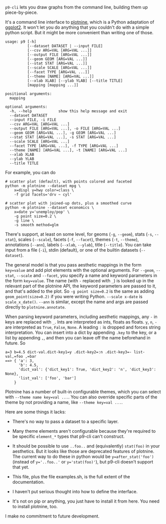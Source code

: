 `p9-cli` lets you draw graphs from the command line, building them up piece-by-piece.

It's a command line interface to [plotnine](https://plotnine.readthedocs.io/en/stable/), which is a Python adaptation of [ggplot2](https://ggplot2.tidyverse.org/). It won't let you do anything that you couldn't do with a simple python script. But it might be more convenient than writing one of those.

```
usage: p9 [-h]
          [--dataset DATASET | --input FILE]
          [--csv ARG=VAL [ARG=VAL ...]]
          [--output FILE [ARG=VAL ...]]
          [--geom GEOM [ARG=VAL ...]]
          [--stat STAT [ARG=VAL ...]]
          [--scale SCALE [ARG=VAL ...]]
          [--facet TYPE [ARG=VAL ...]]
          [--theme [NAME] [ARG=VAL ...]]
          [--xlab XLAB] [--ylab YLAB] [--title TITLE]
          [mapping [mapping ...]]

positional arguments:
  mapping

optional arguments:
  -h, --help            show this help message and exit
  --dataset DATASET
  --input FILE, -i FILE
  --csv ARG=VAL [ARG=VAL ...]
  --output FILE [ARG=VAL ...], -o FILE [ARG=VAL ...]
  --geom GEOM [ARG=VAL ...], -g GEOM [ARG=VAL ...]
  --stat STAT [ARG=VAL ...], -s STAT [ARG=VAL ...]
  --scale SCALE [ARG=VAL ...]
  --facet TYPE [ARG=VAL ...], -f TYPE [ARG=VAL ...]
  --theme [NAME] [ARG=VAL ...], -t [NAME] [ARG=VAL ...]
  --xlab XLAB
  --ylab YLAB
  --title TITLE
```

For example, you can do

```
# scatter plot (default), with points colored and faceted
python -m plotnine --dataset mpg \
    x=displ y=hwy color=class \
    -f grid facets='drv ~ cyl'

# scatter plot with joined-up dots, plus a smoothed curve
python -m plotnine --dataset economics \
    x=date y='unemploy/pop' \
    -g point size=0.2 \
    -g line \
    -s smooth method=glm
```

There's support, at least on some level, for geoms (`-g`, `--geom`), stats (`-s`, `--stat`), scales (`--scale`), facets (`-f`, `--facet`), themes (`-t`, `--theme`), annotations (`--ann`), labels (`--xlab`, `--ylab`), title (`--title`). You can take input from a file (`-i`), stdin (default), or one of the builtin datasets (`--dataset`).

The general model is that you pass aesthetic mappings in the form `key=value` and add plot elements with the optional arguments. For `--geom`, `--stat`, `--scale` and `--facet`, you specify a name and keyword parameters in the form `key=value`. The name (with `-` replaced with `_`) is looked up in the relevant part of the plotnine API, the keyword parameters are passed to it, and that's added to the plot. So `-g point size=0.2` is the same as adding `geom_point(size=0.2)` if you were writing Python. `--scale x-date` is `scale_x_date()`. `--ann` is similar, except the name and args are passed directly to `plotnine.annotate`.

When parsing keyword parameters, including aesthetic mappings, any `-` in keys are replaced with `_`. Ints are interpreted as ints, floats as floats. `y`, `n`, `-` are interpreted as `True`, `False`, `None`. A leading `:` is dropped and forces string interpretation. You can insert into a dict by appending `.key` to the key, or a list by appending `,`, and then you can leave off the name beforehand in future. So

```
a=3 b=4.5 dict-val.dict-key1=y .dict-key2=:n .dict-key3=- list-val,=foo ,=bar
==> { 'a': 3,
      'b': 4.5,
      'dict_val': {'dict_key1': True, 'dict_key2': 'n', 'dict_key3': None},
      'list_val': ['foo', 'bar']
    }
```

Plotnine has a number of built-in configurable themes, which you can select with `--theme name key=val ...`. You can also override specific parts of the theme by not providing a name, like `--theme key=val ...`.

Here are some things it lacks:

* There's no way to pass a dataset to a specific layer.

* Many theme elements aren't configurable because they're required to be specific `element_*` types that p9-cli can't construct.

* It should be possible to use `..foo..` and (equivalently) `stat(foo)` in your aesthetics. But it looks like those are deprecated features of plotnine. The current way to do these in python would be `y=after_stat('foo')` (instead of `y='..foo..'` or `y='stat(foo)'`), but p9-cli doesn't support that yet.

* This file, plus the file examples.sh, is the full extent of the documentation.

* I haven't put serious thought into how to define the interface.

* It's not on pip or anything, you just have to install it from here. You need to install plotnine, too.

I make no commitment to future development.
